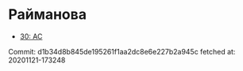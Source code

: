 # Райманова
- [30: AC](30.md)

Commit: d1b34d8b845de195261f1aa2dc8e6e227b2a945c
 fetched at: 20201121-173248
